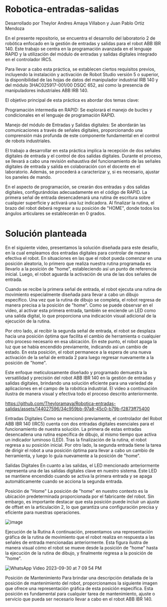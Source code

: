 # Robotica-entradas-salidas
Desarrollado por Theylor Andres Amaya Villabon y  Juan Pablo Ortiz Mendoza


En el presente repositorio, se encuentra el desarrollo del laboratorio 2 de robótica enfocado en la gestión de entradas y salidas para el robot ABB IBR 140. Este trabajo se centra en la programación avanzada en el lenguaje RAPID y la utilización del módulo de entradas y salidas digitales integrado en el controlador IRC5.

Para llevar a cabo esta práctica, se establecen ciertos requisitos previos, incluyendo la instalación y activación de Robot Studio versión 5 o superior, la disponibilidad de las hojas de datos del manipulador industrial IRB 140 y del módulo 3HAC025917-001/00 DSQC 652, así como la presencia de manipuladores industriales ABB IRB 140.

El objetivo principal de esta práctica es abordar dos temas clave:

Programación intermedia en RAPID: Se explorará el manejo de bucles y condicionales en el lenguaje de programación RAPID.

Manejo del módulo de Entradas y Salidas digitales: Se abordarán las comunicaciones a través de señales digitales, proporcionando una comprensión más profunda de este componente fundamental en el control de robots industriales.

El trabajo a desarrollar en esta práctica implica la recepción de dos señales digitales de entrada y el control de dos salidas digitales. Durante el proceso, se llevará a cabo una revisión exhaustiva del funcionamiento de las señales digitales de entrada y salida en colaboración con el docente en el laboratorio. Además, se procederá a caracterizar y, si es necesario, ajustar los paneles de mando.

En el aspecto de programación, se crearán dos entradas y dos salidas digitales, configurándolas adecuadamente en el código de RAPID. La primera señal de entrada desencadenará una rutina de escritura sobre cualquier superficie y activará una luz indicadora. Al finalizar la rutina, el brazo del robot deberá regresar a su posición de "HOME", donde todos los ángulos articulares se establecerán en 0 grados.

# Solución planteada

En el siguiente video, presentamos la solución diseñada para este desafío, en la cual empleamos dos entradas digitales para controlar de manera efectiva el robot. En situaciones en las que el robot pueda comenzar en una posición aleatoria, lo primero que realiza nuestra rutina programada es llevarlo a la posición de "home", estableciendo así un punto de referencia inicial. Luego, el robot aguarda la activación de una de las dos señales de entrada.

Cuando se recibe la primera señal de entrada, el robot ejecuta una rutina de movimiento especialmente diseñada para llevar a cabo un dibujo específico. Una vez que la rutina de dibujo se completa, el robot regresa de manera precisa a la posición de "home". Como se puede observar en el video, al activar esta primera entrada, también se enciende un LED como una salida digital, lo que proporciona una indicación visual adicional de la ejecución de la rutina.

Por otro lado, al recibir la segunda señal de entrada, el robot se desplaza hacia una posición óptima que facilita el cambio de herramienta o cualquier otro proceso necesario en esa ubicación. En este punto, el robot apaga la luz que se había encendido previamente, indicando así un cambio de estado. En esta posición, el robot permanece a la espera de una nueva activación de la señal de entrada 2 para luego regresar nuevamente a la posición de "home".

Este enfoque meticulosamente diseñado y programado demuestra la versatilidad y precisión del robot ABB IBR 140 en la gestión de entradas y salidas digitales, brindando una solución eficiente para una variedad de aplicaciones en el campo de la robótica industrial. El video a continuación ilustra de manera visual y efectiva todo el proceso descrito anteriormente.

https://github.com/Theyloramaya/Robotica-entradas-salidas/assets/144027596/34c959bb-97a8-45c0-b79b-f2873ff75400

Entradas Digitales
Como se mencionó previamente, el controlador del Robot ABB IBR 140 (IRC5) cuenta con dos entradas digitales esenciales para el funcionamiento de nuestra solución. La primera de estas entradas desencadena una rutina específica de dibujo, al mismo tiempo que activa un indicador luminoso (LED). Tras la finalización de la rutina, el robot regresa a su posición inicial. Por otro lado, la segunda entrada tiene la tarea de dirigir el robot a una posición óptima para llevar a cabo un cambio de herramienta, y luego lo guía nuevamente a la posición de "home".


Salidas Digitales
En cuanto a las salidas, el LED mencionado anteriormente representa una de las salidas digitales clave en nuestro sistema. Este LED se mantiene encendido cuando se activa la primera entrada y se apaga automáticamente cuando se acciona la segunda entrada.

Posición de "Home"
La posición de "home" en nuestro contexto es la ubicación predeterminada proporcionada por el fabricante del robot. Sin embargo, es importante destacar que esta posición puede incluir un ajuste de offset en la articulación 2, lo que garantiza una configuración precisa y eficiente para nuestras operaciones.

![image](https://github.com/Theyloramaya/Robotica-entradas-salidas/assets/144027596/08755ad3-dd26-43e3-9126-31733109e66a)

Ejecución de la Rutina
A continuación, presentamos una representación gráfica de la rutina de movimiento que el robot realiza en respuesta a las señales de entrada mencionadas anteriormente. Esta figura ilustra de manera visual cómo el robot se mueve desde la posición de "home" hasta la ejecución de la rutina de dibujo, y finalmente regresa a la posición de "home".

![WhatsApp Video 2023-09-30 at 7 09 54 PM](https://github.com/Theyloramaya/Robotica-entradas-salidas/assets/144027596/9ca42c24-f9a5-471b-86d8-282b243ec883)


Posición de Mantenimiento
Para brindar una descripción detallada de la posición de mantenimiento del robot, proporcionamos la siguiente imagen que ofrece una representación gráfica de esta posición específica. Esta posición es fundamental para cualquier tarea de mantenimiento, ajuste o servicio que pueda ser necesario llevar a cabo en el robot ABB IBR 140.



